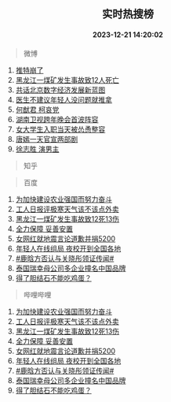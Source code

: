 <div align="center"><h2>实时热搜榜</h2><h4>2023-12-21 14:20:02</h4></div>

> 微博  

1. [推特崩了](https://s.weibo.com/weibo?q=%E6%8E%A8%E7%89%B9%E5%B4%A9%E4%BA%86&t=31&band_rank=1&Refer=top)<br />
2. [黑龙江一煤矿发生事故致12人死亡](https://s.weibo.com/weibo?q=%23%E9%BB%91%E9%BE%99%E6%B1%9F%E4%B8%80%E7%85%A4%E7%9F%BF%E5%8F%91%E7%94%9F%E4%BA%8B%E6%95%85%E8%87%B412%E4%BA%BA%E6%AD%BB%E4%BA%A1%23&t=31&band_rank=2&Refer=top)<br />
3. [共话北京数字经济发展新蓝图](https://s.weibo.com/weibo?q=%23%E5%85%B1%E8%AF%9D%E5%8C%97%E4%BA%AC%E6%95%B0%E5%AD%97%E7%BB%8F%E6%B5%8E%E5%8F%91%E5%B1%95%E6%96%B0%E8%93%9D%E5%9B%BE%23&t=31&band_rank=3&Refer=top)<br />
4. [医生不建议年轻人没问题就推拿](https://s.weibo.com/weibo?q=%23%E5%8C%BB%E7%94%9F%E4%B8%8D%E5%BB%BA%E8%AE%AE%E5%B9%B4%E8%BD%BB%E4%BA%BA%E6%B2%A1%E9%97%AE%E9%A2%98%E5%B0%B1%E6%8E%A8%E6%8B%BF%23&t=31&band_rank=4&Refer=top)<br />
5. [何猷君 柯哀党](https://s.weibo.com/weibo?q=%E4%BD%95%E7%8C%B7%E5%90%9B%20%E6%9F%AF%E5%93%80%E5%85%9A&t=31&band_rank=5&Refer=top)<br />
6. [湖南卫视跨年晚会首波阵容](https://s.weibo.com/weibo?q=%23%E6%B9%96%E5%8D%97%E5%8D%AB%E8%A7%86%E8%B7%A8%E5%B9%B4%E6%99%9A%E4%BC%9A%E9%A6%96%E6%B3%A2%E9%98%B5%E5%AE%B9%23&t=31&band_rank=6&Refer=top)<br />
7. [女大学生入职当天被怂恿整容](https://s.weibo.com/weibo?q=%23%E5%A5%B3%E5%A4%A7%E5%AD%A6%E7%94%9F%E5%85%A5%E8%81%8C%E5%BD%93%E5%A4%A9%E8%A2%AB%E6%80%82%E6%81%BF%E6%95%B4%E5%AE%B9%23&t=31&band_rank=7&Refer=top)<br />
8. [唐嫣一天官宣两部剧](https://s.weibo.com/weibo?q=%23%E5%94%90%E5%AB%A3%E4%B8%80%E5%A4%A9%E5%AE%98%E5%AE%A3%E4%B8%A4%E9%83%A8%E5%89%A7%23&t=31&band_rank=8&Refer=top)<br />
9. [徐志胜 演男主](https://s.weibo.com/weibo?q=%E5%BE%90%E5%BF%97%E8%83%9C%20%E6%BC%94%E7%94%B7%E4%B8%BB&t=31&band_rank=9&Refer=top)<br />

> 知乎  


> 百度  

1. [为加快建设农业强国而努力奋斗](https://www.baidu.com/s?wd=%E4%B8%BA%E5%8A%A0%E5%BF%AB%E5%BB%BA%E8%AE%BE%E5%86%9C%E4%B8%9A%E5%BC%BA%E5%9B%BD%E8%80%8C%E5%8A%AA%E5%8A%9B%E5%A5%8B%E6%96%97&sa=fyb_news&rsv_dl=fyb_news)<br />
2. [工人日报评极寒天气该不该点外卖](https://www.baidu.com/s?wd=%E5%B7%A5%E4%BA%BA%E6%97%A5%E6%8A%A5%E8%AF%84%E6%9E%81%E5%AF%92%E5%A4%A9%E6%B0%94%E8%AF%A5%E4%B8%8D%E8%AF%A5%E7%82%B9%E5%A4%96%E5%8D%96&sa=fyb_news&rsv_dl=fyb_news)<br />
3. [黑龙江一煤矿发生事故致12死13伤](https://www.baidu.com/s?wd=%E9%BB%91%E9%BE%99%E6%B1%9F%E4%B8%80%E7%85%A4%E7%9F%BF%E5%8F%91%E7%94%9F%E4%BA%8B%E6%95%85%E8%87%B412%E6%AD%BB13%E4%BC%A4&sa=fyb_news&rsv_dl=fyb_news)<br />
4. [全力保障 妥善安置](https://www.baidu.com/s?wd=%E5%85%A8%E5%8A%9B%E4%BF%9D%E9%9A%9C+%E5%A6%A5%E5%96%84%E5%AE%89%E7%BD%AE&sa=fyb_news&rsv_dl=fyb_news)<br />
5. [女网红就地震言论道歉并捐5200](https://www.baidu.com/s?wd=%E5%A5%B3%E7%BD%91%E7%BA%A2%E5%B0%B1%E5%9C%B0%E9%9C%87%E8%A8%80%E8%AE%BA%E9%81%93%E6%AD%89%E5%B9%B6%E6%8D%905200&sa=fyb_news&rsv_dl=fyb_news)<br />
6. [年轻人在线组局 夜校开到全国各地](https://www.baidu.com/s?wd=%E5%B9%B4%E8%BD%BB%E4%BA%BA%E5%9C%A8%E7%BA%BF%E7%BB%84%E5%B1%80+%E5%A4%9C%E6%A0%A1%E5%BC%80%E5%88%B0%E5%85%A8%E5%9B%BD%E5%90%84%E5%9C%B0&sa=fyb_news&rsv_dl=fyb_news)<br />
7. [#鹿晗方否认与关晓彤领证传闻#](https://www.baidu.com/s?wd=%23%E9%B9%BF%E6%99%97%E6%96%B9%E5%90%A6%E8%AE%A4%E4%B8%8E%E5%85%B3%E6%99%93%E5%BD%A4%E9%A2%86%E8%AF%81%E4%BC%A0%E9%97%BB%23&sa=fyb_news&rsv_dl=fyb_news)<br />
8. [泰国瑞幸母公司多企业撞名中国品牌](https://www.baidu.com/s?wd=%E6%B3%B0%E5%9B%BD%E7%91%9E%E5%B9%B8%E6%AF%8D%E5%85%AC%E5%8F%B8%E5%A4%9A%E4%BC%81%E4%B8%9A%E6%92%9E%E5%90%8D%E4%B8%AD%E5%9B%BD%E5%93%81%E7%89%8C&sa=fyb_news&rsv_dl=fyb_news)<br />
9. [得了胆结石不能吃鸡蛋？](https://www.baidu.com/s?wd=%E5%BE%97%E4%BA%86%E8%83%86%E7%BB%93%E7%9F%B3%E4%B8%8D%E8%83%BD%E5%90%83%E9%B8%A1%E8%9B%8B%EF%BC%9F&sa=fyb_news&rsv_dl=fyb_news)<br />

> 哔哩哔哩  

1. [为加快建设农业强国而努力奋斗](https://www.baidu.com/s?wd=%E4%B8%BA%E5%8A%A0%E5%BF%AB%E5%BB%BA%E8%AE%BE%E5%86%9C%E4%B8%9A%E5%BC%BA%E5%9B%BD%E8%80%8C%E5%8A%AA%E5%8A%9B%E5%A5%8B%E6%96%97&sa=fyb_news&rsv_dl=fyb_news)<br />
2. [工人日报评极寒天气该不该点外卖](https://www.baidu.com/s?wd=%E5%B7%A5%E4%BA%BA%E6%97%A5%E6%8A%A5%E8%AF%84%E6%9E%81%E5%AF%92%E5%A4%A9%E6%B0%94%E8%AF%A5%E4%B8%8D%E8%AF%A5%E7%82%B9%E5%A4%96%E5%8D%96&sa=fyb_news&rsv_dl=fyb_news)<br />
3. [黑龙江一煤矿发生事故致12死13伤](https://www.baidu.com/s?wd=%E9%BB%91%E9%BE%99%E6%B1%9F%E4%B8%80%E7%85%A4%E7%9F%BF%E5%8F%91%E7%94%9F%E4%BA%8B%E6%95%85%E8%87%B412%E6%AD%BB13%E4%BC%A4&sa=fyb_news&rsv_dl=fyb_news)<br />
4. [全力保障 妥善安置](https://www.baidu.com/s?wd=%E5%85%A8%E5%8A%9B%E4%BF%9D%E9%9A%9C+%E5%A6%A5%E5%96%84%E5%AE%89%E7%BD%AE&sa=fyb_news&rsv_dl=fyb_news)<br />
5. [女网红就地震言论道歉并捐5200](https://www.baidu.com/s?wd=%E5%A5%B3%E7%BD%91%E7%BA%A2%E5%B0%B1%E5%9C%B0%E9%9C%87%E8%A8%80%E8%AE%BA%E9%81%93%E6%AD%89%E5%B9%B6%E6%8D%905200&sa=fyb_news&rsv_dl=fyb_news)<br />
6. [年轻人在线组局 夜校开到全国各地](https://www.baidu.com/s?wd=%E5%B9%B4%E8%BD%BB%E4%BA%BA%E5%9C%A8%E7%BA%BF%E7%BB%84%E5%B1%80+%E5%A4%9C%E6%A0%A1%E5%BC%80%E5%88%B0%E5%85%A8%E5%9B%BD%E5%90%84%E5%9C%B0&sa=fyb_news&rsv_dl=fyb_news)<br />
7. [#鹿晗方否认与关晓彤领证传闻#](https://www.baidu.com/s?wd=%23%E9%B9%BF%E6%99%97%E6%96%B9%E5%90%A6%E8%AE%A4%E4%B8%8E%E5%85%B3%E6%99%93%E5%BD%A4%E9%A2%86%E8%AF%81%E4%BC%A0%E9%97%BB%23&sa=fyb_news&rsv_dl=fyb_news)<br />
8. [泰国瑞幸母公司多企业撞名中国品牌](https://www.baidu.com/s?wd=%E6%B3%B0%E5%9B%BD%E7%91%9E%E5%B9%B8%E6%AF%8D%E5%85%AC%E5%8F%B8%E5%A4%9A%E4%BC%81%E4%B8%9A%E6%92%9E%E5%90%8D%E4%B8%AD%E5%9B%BD%E5%93%81%E7%89%8C&sa=fyb_news&rsv_dl=fyb_news)<br />
9. [得了胆结石不能吃鸡蛋？](https://www.baidu.com/s?wd=%E5%BE%97%E4%BA%86%E8%83%86%E7%BB%93%E7%9F%B3%E4%B8%8D%E8%83%BD%E5%90%83%E9%B8%A1%E8%9B%8B%EF%BC%9F&sa=fyb_news&rsv_dl=fyb_news)<br />
